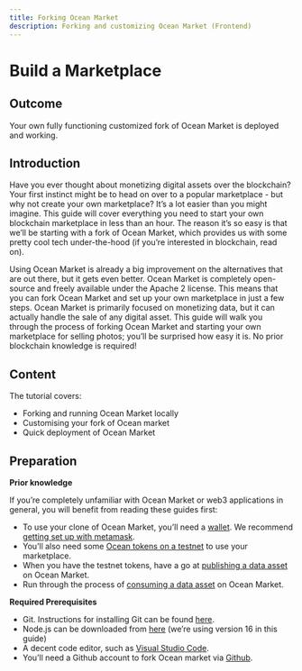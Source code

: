 ```yaml
---
title: Forking Ocean Market
description: Forking and customizing Ocean Market (Frontend)
---
```


# Build a Marketplace

## Outcome

Your own fully functioning customized fork of Ocean Market is deployed and working.

## Introduction

Have you ever thought about monetizing digital assets over the blockchain? Your first instinct might be to head on over to a popular marketplace - but why not create your own marketplace? It’s a lot easier than you might imagine. This guide will cover everything you need to start your own blockchain marketplace in less than an hour. The reason it’s so easy is that we’ll be starting with a fork of Ocean Market, which provides us with some pretty cool tech under-the-hood (if you’re interested in blockchain, read on).

Using Ocean Market is already a big improvement on the alternatives that are out there, but it gets even better. Ocean Market is completely open-source and freely available under the Apache 2 license. This means that you can fork Ocean Market and set up your own marketplace in just a few steps. Ocean Market is primarily focused on monetizing data, but it can actually handle the sale of any digital asset. This guide will walk you through the process of forking Ocean Market and starting your own marketplace for selling photos; you’ll be surprised how easy it is. No prior blockchain knowledge is required!

## Content

The tutorial covers:

* Forking and running Ocean Market locally
* Customising your fork of Ocean market
* Quick deployment of Ocean Market

## Preparation

**Prior knowledge**

If you’re completely unfamiliar with Ocean Market or web3 applications in general, you will benefit from reading these guides first:

* To use your clone of Ocean Market, you’ll need a [wallet](../../tutorials/wallets.md). We recommend [getting set up with metamask](../../orientation/metamask-setup.md).
* You’ll also need some [Ocean tokens on a testnet](../../tutorials/wallets-and-ocean-tokens.md) to use your marketplace.
* When you have the testnet tokens, have a go at [publishing a data asset](../../using-ocean-market/marketplace-publish-data-asset.md) on Ocean Market.
* Run through the process of [consuming a data asset](../../using-ocean-market/marketplace-download-data-asset.md) on Ocean Market.

**Required Prerequisites**

* Git. Instructions for installing Git can be found [here](https://git-scm.com/book/en/v2/Getting-Started-Installing-Git).
* Node.js can be downloaded from [here](https://nodejs.org/en/download/) (we’re using version 16 in this guide)
* A decent code editor, such as [Visual Studio Code](https://code.visualstudio.com/).
* You’ll need a Github account to fork Ocean market via [Github](https://github.com/).
